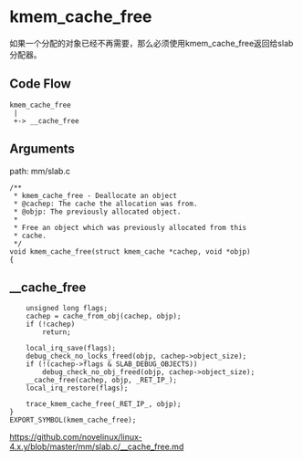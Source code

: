 kmem_cache_free
========================================

如果一个分配的对象已经不再需要，那么必须使用kmem_cache_free返回给slab分配器。

Code Flow
----------------------------------------

```
kmem_cache_free
 |
 +-> __cache_free
```

Arguments
----------------------------------------

path: mm/slab.c
```
/**
 * kmem_cache_free - Deallocate an object
 * @cachep: The cache the allocation was from.
 * @objp: The previously allocated object.
 *
 * Free an object which was previously allocated from this
 * cache.
 */
void kmem_cache_free(struct kmem_cache *cachep, void *objp)
{
```

__cache_free
----------------------------------------

```
    unsigned long flags;
    cachep = cache_from_obj(cachep, objp);
    if (!cachep)
        return;

    local_irq_save(flags);
    debug_check_no_locks_freed(objp, cachep->object_size);
    if (!(cachep->flags & SLAB_DEBUG_OBJECTS))
        debug_check_no_obj_freed(objp, cachep->object_size);
    __cache_free(cachep, objp, _RET_IP_);
    local_irq_restore(flags);

    trace_kmem_cache_free(_RET_IP_, objp);
}
EXPORT_SYMBOL(kmem_cache_free);
```

https://github.com/novelinux/linux-4.x.y/blob/master/mm/slab.c/__cache_free.md
